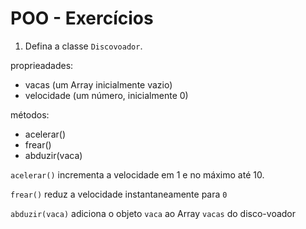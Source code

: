 # POO - Exercícios

1. Defina a classe `Discovoador`.

proprieadades:

- vacas (um Array inicialmente vazio)
- velocidade (um número, inicialmente 0)

métodos:

- acelerar()
- frear()
- abduzir(vaca)

`acelerar()` incrementa a velocidade em 1 e no máximo até 10.

`frear()` reduz a velocidade instantaneamente para `0`

`abduzir(vaca)` adiciona o objeto `vaca` ao Array `vacas` do disco-voador
